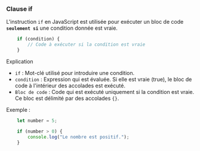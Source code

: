 ### Clause if
L'instruction `if` en JavaScript est utilisée pour exécuter un bloc de code **`seulement si`** une condition donnée est vraie.

```js
    if (condition) {
        // Code à exécuter si la condition est vraie
    }
```

Explication
* `if` : Mot-clé utilisé pour introduire une condition.
* `condition` : Expression qui est évaluée. Si elle est vraie (true), le bloc de code à l'intérieur des accolades est exécuté.
* `Bloc de code` : Code qui est exécuté uniquement si la condition est vraie. Ce bloc est délimité par des accolades `{}`.

Exemple : 
```js
    let number = 5;

    if (number > 0) {
        console.log("Le nombre est positif.");
    }
```